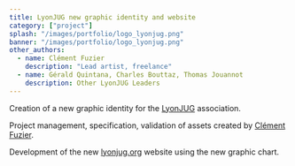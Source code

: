 ```yaml
---
title: LyonJUG new graphic identity and website
category: ["project"]
splash: "/images/portfolio/logo_lyonjug.png"
banner: "/images/portfolio/logo_lyonjug.png"
other_authors:
  - name: Clément Fuzier
    description: "Lead artist, freelance"
  - name: Gérald Quintana, Charles Bouttaz, Thomas Jouannot
    description: Other LyonJUG Leaders
---
```


Creation of a new graphic identity for the [LyonJUG](https://lyonjug.org) association.

Project management, specification, validation of assets created by [ <span class="fab fa-linkedin"></span> Clément Fuzier](https://www.linkedin.com/in/clementfuzier/).

Development of the new [lyonjug.org](https://lyonjug.org) website using the new graphic chart.



